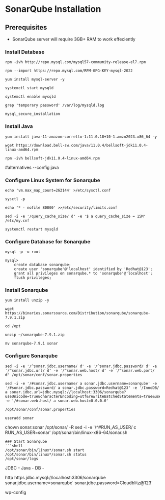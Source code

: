 # SonarQube Installation

## Prerequisites
- SonarQube server will require 3GB+ RAM to work effeciently

### Install Database
```
rpm -ivh http://repo.mysql.com/mysql57-community-release-el7.rpm
```
```
rpm --import https://repo.mysql.com/RPM-GPG-KEY-mysql-2022
```
```
yum install mysql-server -y
```
```
systemctl start mysqld
```
```
systemctl enable mysqld
```
```
grep 'temporary password' /var/log/mysqld.log
```
```
mysql_secure_installation
```

### Install Java
```
yum install java-11-amazon-corretto-1:11.0.18+10-1.amzn2023.x86_64 -y
```
```
wget https://download.bell-sw.com/java/11.0.4/bellsoft-jdk11.0.4-linux-amd64.rpm
```
```
rpm -ivh bellsoft-jdk11.0.4-linux-amd64.rpm
```
#alternatives --config java


### Configure Linux System for Sonarqube
```
echo 'vm.max_map_count=262144' >/etc/sysctl.conf
```
```
sysctl -p
```
```
echo '* - nofile 80000' >>/etc/security/limits.conf
```
```
sed -i -e '/query_cache_size/ d' -e '$ a query_cache_size = 15M' /etc/my.cnf
```
```
systemctl restart mysqld
```
### Configure Database for Sonarqube
```
mysql -p -u root
```
```
mysql>
    create database sonarqube;
    create user 'sonarqube'@'localhost' identified by 'Redhat@123';
    grant all privileges on sonarqube.* to 'sonarqube'@'localhost';
    flush privileges;
```
### Install Sonarqube
```
yum install unzip -y
```
```
wget https://binaries.sonarsource.com/Distribution/sonarqube/sonarqube-7.9.1.zip
```
```
cd /opt
```
```
unzip ~/sonarqube-7.9.1.zip
```
```
mv sonarqube-7.9.1 sonar
```
### Configure Sonarqube
```
sed -i -e '/^sonar.jdbc.username/ d' -e '/^sonar.jdbc.password/ d' -e '/^sonar.jdbc.url/ d' -e '/^sonar.web.host/ d' -e '/^sonar.web.port/ d' /opt/sonar/conf/sonar.properties
```
```
sed -i -e '/#sonar.jdbc.username/ a sonar.jdbc.username=sonarqube' -e '/#sonar.jdbc.password/ a sonar.jdbc.password=Redhat@123' -e '/InnoDB/ a sonar.jdbc.url=jdbc.mysql://localhost:3306/sonarqube?useUnicode=true&characterEncoding=utf&rewriteBatchedStatements=true&useConfigs=maxPerformance' -e '/#sonar.web.host/ a sonar.web.host=0.0.0.0' 
```
```
/opt/sonar/conf/sonar.properties
```
```
useradd sonar
```
chown sonar:sonar /opt/sonar/ -R
sed -i -e '/^#RUN_AS_USER/ c RUN_AS_USER=sonar' /opt/sonar/bin/linux-x86-64/sonar.sh
```
### Start Sonarqube
```shell
/opt/sonar/bin/linux*/sonar.sh start
/opt/sonar/bin/linux*/sonar.sh status
/opt/sonar/logs
```

JDBC - Java - DB - 

http
https
jdbc.mysql://localhost:3306/sonarqube
sonar.jdbc.username=sonarqube'
sonar.jdbc.password=Cloudblitz@123'

wp-config
